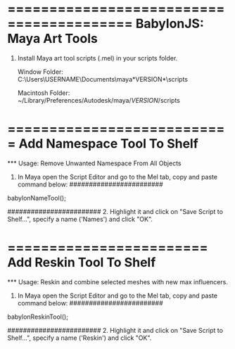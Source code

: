 =========================================
BabylonJS: Maya Art Tools
=========================================
1. Install Maya art tool scripts (.mel) in your scripts folder.
   
   Window Folder:
   C:\Users\USERNAME\Documents\maya\*VERSION*\scripts
   
   Macintosh Folder:
   ~/Library/Preferences/Autodesk/maya/*VERSION*/scripts


===========================
Add Namespace Tool To Shelf
===========================
*** Usage: Remove Unwanted Namespace From All Objects
1. In Maya open the Script Editor and go to the Mel tab, copy and paste command below:
########################

babylonNameTool();

########################
2. Highlight it and click on "Save Script to Shelf...", specify a name ('Names') and click "OK".


========================
Add Reskin Tool To Shelf
========================
*** Usage: Reskin and combine selected meshes with new max influencers.
1. In Maya open the Script Editor and go to the Mel tab, copy and paste command below:
########################

babylonReskinTool();

########################
2. Highlight it and click on "Save Script to Shelf...", specify a name ('Reskin') and click "OK".